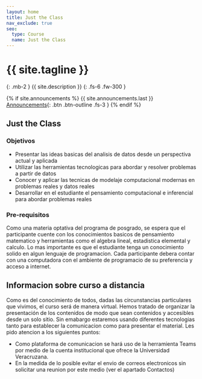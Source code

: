 ```yaml
---
layout: home
title: Just the Class
nav_exclude: true
seo:
  type: Course
  name: Just the Class
---
```


# {{ site.tagline }}
{: .mb-2 }
{{ site.description }}
{: .fs-6 .fw-300 }

{% if site.announcements %}
{{ site.announcements.last }}
[Announcements](announcements.md){: .btn .btn-outline .fs-3 }
{% endif %}

## Just the Class

### Objetivos
* Presentar las ideas basicas del analisis de datos desde un perspectiva actual y aplicada
* Utilizar las herramientas tecnologicas para abordar y resolver problemas a partir de datos
* Conocer y aplicar las tecnicas de modelaje computacional modernas en problemas reales y datos reales
* Desarrollar en el estudiante el pensamiento computacional e inferencial para abordar problemas reales

### Pre-requisitos
Como una materia optativa del programa de posgrado, se espera que el participante cuente con los conocimientos basicos de pensamiento matematico y herramientas como el algebra lineal, estadistica elemental y calculo. Lo mas importante es que el estudiante tenga un conocimiento solido en algun lenguaje de programacion. Cada participante debera contar con una computadora con el ambiente de programacio de su preferencia y acceso a internet.

## Informacion sobre curso a distancia
Como es del conocimiento de todos, dadas las circunstancias particulares que vivimos, el curso será de manera virtual. Hemos tratado de organizar la presentación de los contenidos de modo que sean contenidos y accesibles desde un solo sitio. Sin emabargo estaremos usando diferentes tecnologias tanto para establecer la comunicacion como para presentar el material. Les pido atencion a los siguientes puntos:
* Como plataforma de comunicacion se hará uso de la herramienta Teams por medio de la cuenta institucional que ofrece la Universidad Veracruzana. 
* En la medida de lo posible evitar el envio de correos electronicos sin solicitar una reunion por este medio (ver el apartado Contactos)
